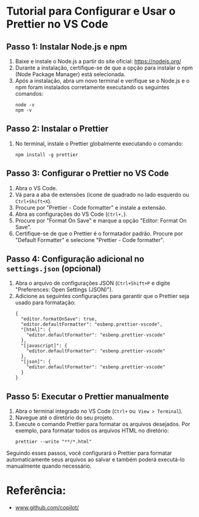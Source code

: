 # Tutorial para Configurar e Usar o Prettier no VS Code

## Passo 1: Instalar Node.js e npm

1. Baixe e instale o Node.js a partir do site oficial: https://nodejs.org/
2. Durante a instalação, certifique-se de que a opção para instalar o npm (Node Package Manager) está selecionada.
3. Após a instalação, abra um novo terminal e verifique se o Node.js e o npm foram instalados corretamente executando os seguintes comandos:
   ```{sh}
   node -v
   npm -v
   ```

## Passo 2: Instalar o Prettier
1. No terminal, instale o Prettier globalmente executando o comando:
   ```{sh}
   npm install -g prettier
   ```
## Passo 3: Configurar o Prettier no VS Code
1. Abra o VS Code.
2. Vá para a aba de extensões (ícone de quadrado no lado esquerdo ou ``Ctrl+Shift+X``).
3. Procure por "Prettier - Code formatter" e instale a extensão.
4. Abra as configurações do VS Code (``Ctrl+,``).
5. Procure por "Format On Save" e marque a opção "Editor: Format On Save".
6. Certifique-se de que o Prettier é o formatador padrão. Procure por "Default Formatter" e selecione "Prettier - Code formatter".

## Passo 4: Configuração adicional no ``settings.json`` (opcional)
1. Abra o arquivo de configurações JSON (``Ctrl+Shift+P`` e digite "Preferences: Open Settings (JSON)").
2. Adicione as seguintes configurações para garantir que o Prettier seja usado para formatação:
      ```{sh}
      {
        "editor.formatOnSave": true,
        "editor.defaultFormatter": "esbenp.prettier-vscode",
        "[html]": {
          "editor.defaultFormatter": "esbenp.prettier-vscode"
        },
        "[javascript]": {
          "editor.defaultFormatter": "esbenp.prettier-vscode"
        },
        "[json]": {
          "editor.defaultFormatter": "esbenp.prettier-vscode"
        }
      }
      ```

## Passo 5: Executar o Prettier manualmente
1. Abra o terminal integrado no VS Code (``Ctrl+`` ou`` View > Terminal``).
2. Navegue até o diretório do seu projeto.
3. Execute o comando Prettier para formatar os arquivos desejados. Por exemplo, para formatar todos os arquivos HTML no diretório:
      ```{sh}
      prettier --write "**/*.html"
      ```
Seguindo esses passos, você configurará o Prettier para formatar automaticamente seus arquivos ao salvar e também poderá executá-lo manualmente quando necessário.


# Referência:
- www.github.com/copilot/
